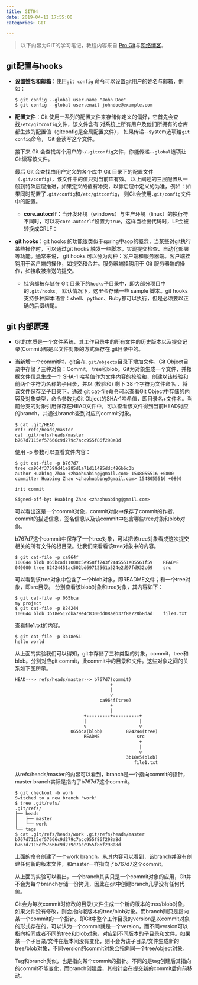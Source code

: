 ```yaml
---
title: GIT04
date: 2019-04-12 17:55:00
categories: GIT

---
```


> 以下内容为GIT的学习笔记，教程内容来自 [Pro Git](<https://gitee.com/progit/7-%E8%87%AA%E5%AE%9A%E4%B9%89-Git.html>)与[网络博客](<https://zhaohuabing.com/post/2019-01-21-git/>)。

<!-- more -->

## git配置与hooks

- **设置姓名和邮箱**：使用`git config` 命令可以设置git用户的姓名与邮箱，例如：

  ```
  $ git config --global user.name "John Doe"
  $ git config --global user.email johndoe@example.com
  ```

- **配置文件**：Git 使用一系列的配置文件来存储你定义的偏好，它首先会查找`/etc/gitconfig`文件，该文件含有 对系统上所有用户及他们所拥有的仓库都生效的配置值（gitconfig是全局配置文件）， 如果传递--system选项给`git config`命令， Git 会读写这个文件。

  接下来 Git 会查找每个用户的`~/.gitconfig`文件，你能传递`--global`选项让 Git读写该文件。

  最后 Git 会查找由用户定义的各个库中 Git 目录下的配置文件（`.git/config`），该文件中的值只对当前库有效。 以上阐述的三层配置从一般到特殊层层推进，如果定义的值有冲突，以靠后层中定义的为准，例如：如果同时配置了`.git/config`和`/etc/gitconfig`， 则Git会使用`.git/config`文件中的配置。

  - **core.autocrlf**：当开发环境（windows）与生产环境（linux）的换行符不同时，可以将`core.autocrlf`设置为`true`，这样当检出代码时，LF会被转换成CRLF：

- **git hooks**：git hooks 的功能很类似于spring中aop的概念，当某些对git执行某些操作时，可以通过git hooks 触发一些脚本，实现提交检查、自动化部署等功能。通常来说， git hooks 可以分为两种：客户端和服务器端。客户端挂钩用于客户端的操作，如提交和合并。服务器端挂钩用于 Git 服务器端的操作，如接收被推送的提交。

  - 挂钩都被存储在 Git 目录下的`hooks`子目录中，即大部分项目中的`.git/hooks`。 默认情况下，这里会存储一些 sample 脚本。git hooks支持多种脚本语言：shell、python、Ruby都可以执行，但是必须要以正确的后缀结尾。

## git 内部原理

- Git的本质是一个文件系统，其工作目录中的所有文件的历史版本以及提交记录(Commit)都是以文件对象的方式保存在.git目录中的。

- 当新增一个commit时，git会在`.git/objects`目录下增加文件，Git Object目录中存储了三种对象：Commit， tree和blob。Git为对象生成一个文件，并根据文件信息生成一个 SHA-1 哈希值作为文件内容的校验和，创建以该校验和前两个字符为名称的子目录，并以 (校验和) 剩下 38 个字符为文件命名 ，将该文件保存至子目录下。通过 git cat-file命令可以查看Git Object中存储的内容及对象类型，命令参数为Git Object的SHA-1哈希值，即目录名+文件名。当前分支的对象引用保存在HEAD文件中，可以查看该文件得到当前HEAD对应的branch，并通过branch查到对应的commit对象。

  ```
  $ cat .git/HEAD
  ref: refs/heads/master
  cat .git/refs/heads/master
  b767d7115ef57666c9d279c7acc955f86f298a8d
  ```

  使用 -p 参数可以查看文件内容：

  ```
  $ git cat-file -p b767d7
  tree ca964f37599d41e285d1a71d11495ddc486b6c3b
  author Huabing Zhao <zhaohuabing@gmail.com> 1548055516 +0800
  committer Huabing Zhao <zhaohuabing@gmail.com> 1548055516 +0800
  
  init commit
  
  Signed-off-by: Huabing Zhao <zhaohuabing@gmail.com>
  ```

  可以看出这是一个commit对象，commit对象中保存了commit的作者，commit的描述信息，签名信息以及该commit中包含哪些tree对象和blob对象。
  
  b767d7这个commit中保存了一个tree对象，可以把该tree对象看成这次提交相关的所有文件的根目录。让我们来看看该tree对象中的内容。
  
  ```
  $ git cat-file -p ca964f
  100644 blob 065bcad11008c5e958ff743f2445551e05561f59    README
  040000 tree 82424451ac502bd69712561a524e2d97fd932c69    src
  ```
  
  可以看到该tree对象中包含了一个blob对象，即README文件；和一个tree对象，即src目录。 分别查看该blob对象和tree对象，其内容如下：
  
  ```
  $ git cat-file -p 065bca
  my project
  $ git cat-file -p 824244
  100644 blob 3b18e512dba79e4c8300dd08aeb37f8e728b8dad    file1.txt
  ```
  
  查看file1.txt的内容。
  
  ```
  $ git cat-file -p 3b18e51
  hello world
  ```
  
  
  从上面的实验我们可以得知，git中存储了三种类型的对象，commit，tree和blob。分别对应git commit，此commit中的目录和文件。这些对象之间的关系如下图所示。
  
  ```
  HEAD---> refs/heads/master--> b767d7(commit)
                                      +
                                      |
                                      v
                                  ca964f(tree)
                                      +
                                      |
                            +---------+----------+
                            |                    |
                            v                    v
                       065bca(blob)         824244(tree)
                            README              src
                                                 +
                                                 |
                                                 v
                                            3b18e5(blob)
                                               file1.txt    
  ```
  
  从refs/heads/master的内容可以看到，branch是一个指向commit的指针，master branch实际是指向了b767d7这个commit。
  
  ```
  $ git checkout -b work
  Switched to a new branch 'work'
  $ tree .git/refs/
  .git/refs/
  ├── heads
  │   ├── master
  │   └── work
  └── tags
  $ cat .git/refs/heads/work .git/refs/heads/master
  b767d7115ef57666c9d279c7acc955f86f298a8d
  b767d7115ef57666c9d279c7acc955f86f298a8d
  ```
  
  
  上面的命令创建了一个work branch。从其内容可以看到，该branch并没有创建任何新的版本文件，和master一样指向了b767d7这个commit。
  
  从上面的实验可以看出，一个branch其实只是一个commit对象的应用，Git并不会为每个branch存储一份拷贝，因此在git中创建branch几乎没有任何代价。
  
  Git会为每次commit时修改的目录/文件生成一个新的版本的tree/blob对象，如果文件没有修改，则会指向老版本的tree/blob对象。而branch则只是指向某一个commit的一个指针。即Git中整个工作目录的version是以commit对象的形式存在的，可以认为一个commit就是一个version，而不同version可以指向相同或者不同的tree和blob对象，对应到不同版本的子目录和文件。如果某一个子目录/文件在版本间没有变化，则不会为该子目录/文件生成新的tree/blob对象，不同version的commit对象会指向同一个tree/object对象。
  
  Tag和branch类似，也是指向某个commit的指针。不同的是tag创建后其指向的commit不能变化，而branch创建后，其指针会在提交新的commit后向前移动。